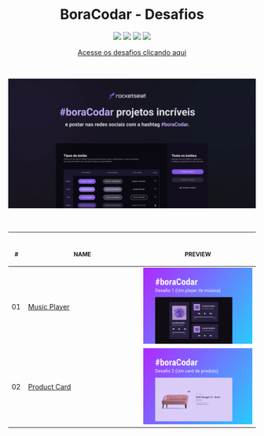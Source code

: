 <h1 align="center">BoraCodar - Desafios</h1>

<p align="center">
  <a alt="HTML5">
    <img src="https://img.shields.io/badge/HTML5-E34F26?logo=html5&logoColor=fff&style=flat-square" />
  </a>
  <a alt="CSS3">
    <img src="https://img.shields.io/badge/CSS3-1572B6?logo=css3&logoColor=fff&style=flat-square" />
  </a>
  <a alt="Javascript">
    <img src="https://img.shields.io/badge/JavaScript-F7DF1E?logo=javascript&logoColor=000&style=flat-square" />
  </a>
  <a alt="Figma">
     <img src="https://img.shields.io/badge/Figma-F24E1E?style=for-the-badge&logo=figma&logoColor=white&style=flat-square" />
  </a>
</p>

<p align="center">
  <a href="https://boracodar.dev">Acesse os desafios clicando aqui</a>
</p>

<br>
<p align="center">
  <img alt="Imagem do projeto." src=".github/BoraCodar.webp" width="800px">
</p>
<br>

<table align="center">
    <thead>
        <tr>
            <th align="center">
                <img width="20" height="1"> 
                <p>
                    <small>#</small>
                </p>
            </th>
            <th align="center">
                <img width="300" height="1"> 
                <p> 
                    <small>
                        NAME
                    </small>
                </p>
            </th>
            <th align="center">
                <img width="201" height="1">
                <p align="center"> 
                    <small>
                    PREVIEW
                    </small>
                </p>
            </th>
        </tr>
    </thead>
    <tbody>
        <tr>
            <td>01</td>
            <td><a href="01">Music Player </a></td>
            <td align="center"><a href="https://github.com/GabrielCenteioFreitas/estudos-rocketseat-boracodar01-player_de_musica"><img width="300px" src=".github/preview01.jpg" /></a></td>
        </tr>
        <tr>
            <td>02</td>
            <td><a href="02">Product Card</a></td>
            <td align="center"><a href="https://github.com/GabrielCenteioFreitas/estudos-rocketseat-boracodar02-product_card"><img width="300px" src=".github/preview02.jpg" /></a></td>
        </tr>
    </tbody>
</table>


